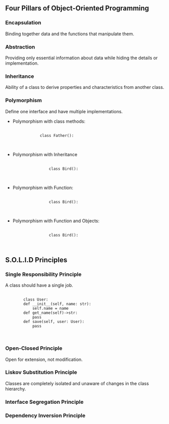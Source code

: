 
<h2>Four Pillars of Object-Oriented Programming</h2>
    <h3>Encapsulation</h3>
    <p>Binding together data and the functions that manipulate them.</p>
    <h3>Abstraction</h3>
    <p>Providing only essential information about data while hiding the details or implementation.</p>
    <h3>Inheritance</h3>
    <p>Ability of a class to derive properties and characteristics from another class.</p>
    <h3>Polymorphism</h3>
    <p>Define one interface and have multiple implementations.</p>
    <ul>
        <li>
            <p>Polymorphism with class methods:</p>
            <pre>
            <code>
            class Father():
            </code>
            </pre>
        </li>
        <li>
            <p>Polymorphism with Inheritance</p>
                <pre>
                <code>
                class Bird():
                </code>
                </pre>
        </li>
        <li>
            <p>Polymorphism with Function:</p>
                <pre>
                <code>
                class Bird():
                </code>
                </pre>
        </li>
        <li>
            <p>Polymorphism with Function and Objects:</p>
                <pre>
                <code>
                class Bird():
                </code>
                </pre>
        </li>
    </ul>
<h2>S.O.L.I.D Principles</h2>
    <h3>Single Responsibility Principle</h3>
    <p>A class should have a single job.</p>
    <pre>
    <code>
        class User:
        def __init__(self, name: str):
            self.name = name
        def get_name(self)->str:
            pass
        def save(self, user: User):
            pass
    </code>
    </pre>
    <h3>Open-Closed Principle</h3>
    <p>Open for extension, not modification.</p>
    <h3>Liskov Substitution Principle</h3>
    <p>Classes are completely isolated and unaware of changes in the class hierarchy.</p>
    <h3>Interface Segregation Principle</h3>
    <p></p>
    <h3>Dependency Inversion Principle</h3>
    <p></p>